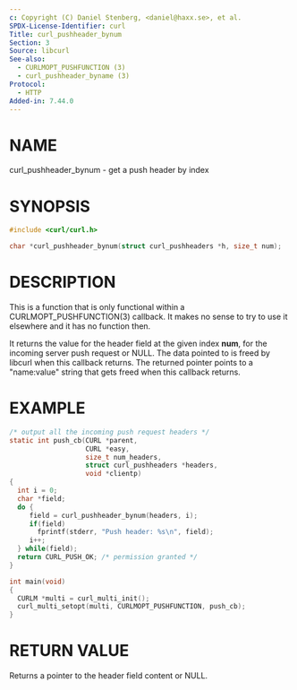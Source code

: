 ```yaml
---
c: Copyright (C) Daniel Stenberg, <daniel@haxx.se>, et al.
SPDX-License-Identifier: curl
Title: curl_pushheader_bynum
Section: 3
Source: libcurl
See-also:
  - CURLMOPT_PUSHFUNCTION (3)
  - curl_pushheader_byname (3)
Protocol:
  - HTTP
Added-in: 7.44.0
---
```


# NAME

curl_pushheader_bynum - get a push header by index

# SYNOPSIS

~~~c
#include <curl/curl.h>

char *curl_pushheader_bynum(struct curl_pushheaders *h, size_t num);
~~~

# DESCRIPTION

This is a function that is only functional within a
CURLMOPT_PUSHFUNCTION(3) callback. It makes no sense to try to use it
elsewhere and it has no function then.

It returns the value for the header field at the given index **num**, for
the incoming server push request or NULL. The data pointed to is freed by
libcurl when this callback returns. The returned pointer points to a
"name:value" string that gets freed when this callback returns.

# EXAMPLE

~~~c
/* output all the incoming push request headers */
static int push_cb(CURL *parent,
                   CURL *easy,
                   size_t num_headers,
                   struct curl_pushheaders *headers,
                   void *clientp)
{
  int i = 0;
  char *field;
  do {
     field = curl_pushheader_bynum(headers, i);
     if(field)
       fprintf(stderr, "Push header: %s\n", field);
     i++;
  } while(field);
  return CURL_PUSH_OK; /* permission granted */
}

int main(void)
{
  CURLM *multi = curl_multi_init();
  curl_multi_setopt(multi, CURLMOPT_PUSHFUNCTION, push_cb);
}
~~~

# RETURN VALUE

Returns a pointer to the header field content or NULL.
